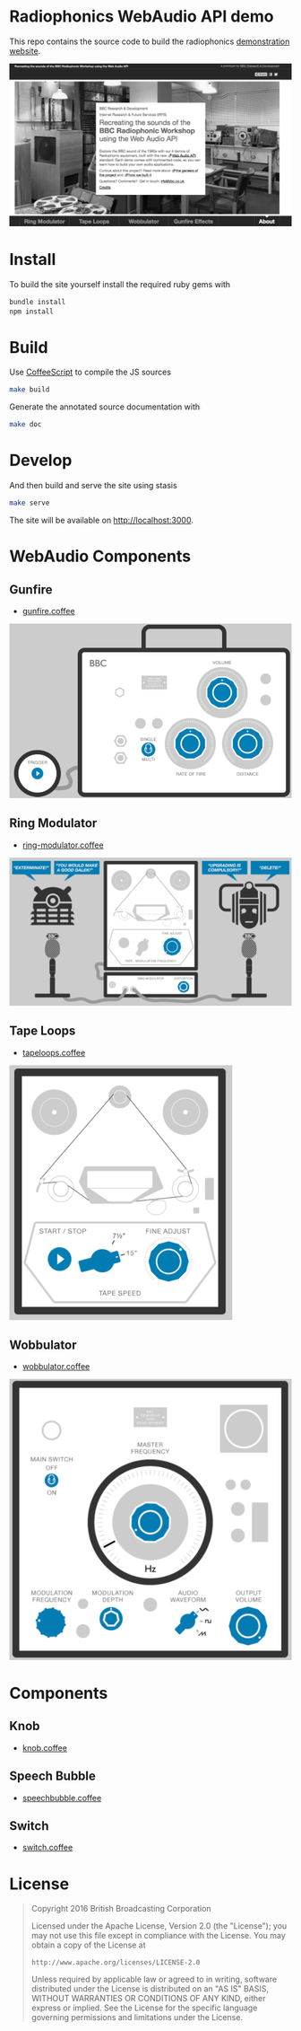 # Radiophonics WebAudio API demo

This repo contains the source code to build the radiophonics
[demonstration website](http://webaudio.prototyping.bbc.co.uk).

![](screenshot.png)


# Install

To build the site yourself install the required ruby gems with

```bash
bundle install
npm install
```

# Build

Use [CoffeeScript](http://coffeescript.org/) to compile the JS sources

```bash
make build
```

Generate the annotated source documentation with

```bash
make doc
```

# Develop

And then build and serve the site using stasis

```bash
make serve
```

The site will be available on [http://localhost:3000](http://localhost:3000).

# WebAudio Components

## Gunfire

- [gunfire.coffee](src/gunfire.coffee)

![](img/readme-gunfire.png)


## Ring Modulator

- [ring-modulator.coffee](src/ring-modulator.coffee)

![](img/readme-ring-modulator.png)


## Tape Loops

- [tapeloops.coffee](src/tapeloops.coffee)

![](img/readme-tapeloops.png)


## Wobbulator

- [wobbulator.coffee](src/wobbulator.coffee)

![](img/readme-wobbulator.png)

# Components

## Knob

- [knob.coffee](src/knob.coffee)

## Speech Bubble

- [speechbubble.coffee](src/speechbubble.coffee)

## Switch

- [switch.coffee](src/switch.coffee)

# License

> Copyright 2016 British Broadcasting Corporation
>
> Licensed under the Apache License, Version 2.0 (the "License");
> you may not use this file except in compliance with the License.
> You may obtain a copy of the License at
>
>     http://www.apache.org/licenses/LICENSE-2.0
>
> Unless required by applicable law or agreed to in writing, software
> distributed under the License is distributed on an "AS IS" BASIS,
> WITHOUT WARRANTIES OR CONDITIONS OF ANY KIND, either express or implied.
> See the License for the specific language governing permissions and
> limitations under the License.
